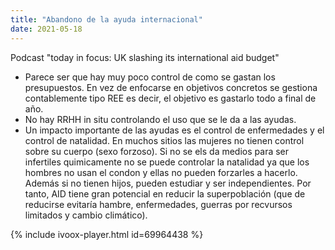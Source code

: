 ```yaml
---
title: "Abandono de la ayuda internacional"
date: 2021-05-18
---
```


Podcast "today in focus: UK slashing its international aid budget"
- Parece ser que hay muy poco control de como se gastan los presupuestos. En vez de enfocarse en objetivos concretos se gestiona contablemente tipo REE es decir, el objetivo es gastarlo todo a final de año.
- No hay RRHH in situ controlando el uso que se le da a las ayudas.
- Un impacto importante de las ayudas es el control de enfermedades y el control de natalidad. En muchos sitios las mujeres no tienen control sobre su cuerpo (sexo forzoso). Si no se els da medios para ser infertiles quimicamente no se puede controlar la natalidad ya que los hombres no usan el condon y ellas no pueden forzarles a hacerlo. Además si no tienen hijos, pueden estudiar y ser independientes. Por tanto, AID tiene gran potencial en reducir la superpoblación (que de reducirse evitaría hambre, enfermedades, guerras por recvursos limitados y cambio climático).

{% include ivoox-player.html  id=69964438 %}